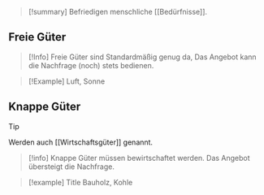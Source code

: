 >[!summary]
>Befriedigen menschliche [[Bedürfnisse]].
## Freie Güter

>[!Info]
>Freie Güter sind Standardmäßig genug da,
>Das Angebot kann die Nachfrage (noch) stets bedienen.

>[!Example]
>Luft, Sonne

## Knappe Güter

>[!tip]
>Werden auch [[Wirtschaftsgüter]] genannt. 

> [!info] 
> Knappe Güter müssen bewirtschaftet werden.
> Das Angebot übersteigt die Nachfrage.


> [!example] Title
> Bauholz, Kohle






